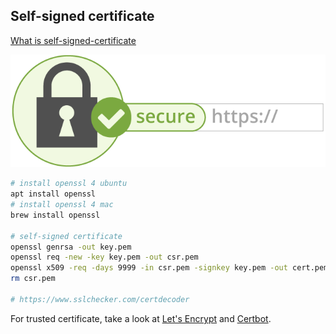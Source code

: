 ## Self-signed certificate

[What is self-signed-certificate](https://en.wikipedia.org/wiki/Self-signed_certificate)

![mirotalksfu-https](https.png)

```bash
# install openssl 4 ubuntu
apt install openssl
# install openssl 4 mac
brew install openssl

# self-signed certificate
openssl genrsa -out key.pem
openssl req -new -key key.pem -out csr.pem
openssl x509 -req -days 9999 -in csr.pem -signkey key.pem -out cert.pem
rm csr.pem

# https://www.sslchecker.com/certdecoder
```

For trusted certificate, take a look at [Let's Encrypt](https://letsencrypt.org/i) and [Certbot](https://certbot.eff.org/).
